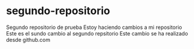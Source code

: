 # segundo-repositorio
Segundo repositorio de prueba
Estoy haciendo cambios a mi repositorio
Este es el sundo cambio al segundo repsitorio
Este cambio se ha realizado desde github.com


